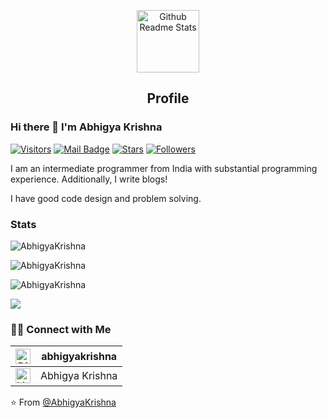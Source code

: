 <p align="center">
 <img width="100px" src="https://res.cloudinary.com/anuraghazra/image/upload/v1594908242/logo_ccswme.svg" align="center" alt="Github Readme Stats" />
 <h2 align="center">Profile</h2>
</p>

### Hi there 👋 I'm **Abhigya Krishna**

[![Visitors](https://visitor-badge.laobi.icu/badge?page_id=AbhigyaKrishna.AbhigyaKrishna)](https://visitor-badge.laobi.icu/badge?page_id=AbhigyaKrishna.AbhigyaKrishna)
[![Mail Badge](https://img.shields.io/badge/-gmail-c14438?style=flat&logo=Gmail&logoColor=white&link=mailto:abhigyakrishna21@gmail.com)](mailto:abhigyakrishna21@gmail.com)
[![Stars](https://img.shields.io/github/stars/AbhigyaKrishna?color=fefb7b&logo=Undertale)](https://github-readme-stats.vercel.app/api?username=AbhigyaKrishna&hide_title=false&hide_border=true&show_icons=true&include_all_commits=true&line_height=20&bg_color=0,EC6C6C,FFD479,FFFC79,73FA79&theme=graywhite&locale=en)
[![Followers](https://img.shields.io/github/followers/AbhigyaKrishna?color=27da6b&logo=Handshake)](https://github.com/AbhigyaKrishna?tab=followers)

<div>
 <p>
I am an intermediate programmer from India with substantial programming experience. Additionally, I write blogs!

I have good code design and problem solving.
</p>
</div>

### Stats

<p><img src="https://github-readme-stats.vercel.app/api?username=AbhigyaKrishna&theme=material-palenight&hide_border=false&include_all_commits=false&count_private=false" alt="AbhigyaKrishna" /></p>
<p><img src="https://github-readme-streak-stats.herokuapp.com/?user=AbhigyaKrishna&theme=material-palenight&hide_border=false" alt="AbhigyaKrishna" /></p>
<p><img src="https://github-readme-stats.vercel.app/api/top-langs/?username=AbhigyaKrishna&theme=material-palenight&hide_border=false&include_all_commits=false&count_private=false&layout=compact" alt="AbhigyaKrishna" /></p>

![](https://github-profile-trophy.vercel.app/?username=AbhigyaKrishna&theme=dracula&no-frame=false&no-bg=false&margin-w=4)

<h3> 🤝🏻 Connect with Me </h3>

| [<img src="https://static.techspot.com/images2/downloads/topdownload/2016/08/discord.png" alt="Discord" width="24">](https://discord.com/users/350949545946906626) | abhigyakrishna |
|---|---|
| [<img src="https://upload.wikimedia.org/wikipedia/commons/c/ca/LinkedIn_logo_initials.png" alt="Linkedin" width="24">](https://www.linkedin.com/in/abhigya-krishna/) | Abhigya Krishna |


⭐️ From [@AbhigyaKrishna](https://github.com/AbhigyaKrishna)
